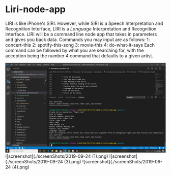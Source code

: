 # Liri-node-app
LIRI is like iPhone's SIRI. However, while SIRI is a Speech Interpretation and Recognition Interface, LIRI is a _Language_ Interpretation and Recognition Interface. LIRI will be a command line node app that takes in parameters and gives you back data.
Commands you may input are as follows:
1: concert-this
2: spotify-this-song
3: movie-this
4: do-what-it-says
Each command can be followed by what you are searching for, with the acception being the number 4 command that defaults to a given artist.

![screenshot](./screenShots/2019-09-24.png)
![screenshot](./screenShots/2019-09-24 (1).png)
![screenshot](./screenShots/2019-09-24 (3).png)
![screenshot](./screenShots/2019-09-24 (4).png)
